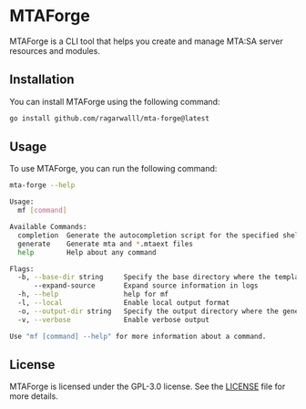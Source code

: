 # MTAForge

MTAForge is a CLI tool that helps you create and manage MTA:SA server resources and modules.

## Installation

You can install MTAForge using the following command:

```bash
go install github.com/ragarwalll/mta-forge@latest
```

## Usage

To use MTAForge, you can run the following command:

```bash
mta-forge --help

Usage:
  mf [command]

Available Commands:
  completion  Generate the autocompletion script for the specified shell
  generate    Generate mta and *.mtaext files
  help        Help about any command

Flags:
  -b, --base-dir string     Specify the base directory where the templates are located (default: current directory)
      --expand-source       Expand source information in logs
  -h, --help                help for mf
  -l, --local               Enable local output format
  -o, --output-dir string   Specify the output directory where the generated files will be saved (default: ./output)
  -v, --verbose             Enable verbose output

Use "mf [command] --help" for more information about a command.
```

## License

MTAForge is licensed under the GPL-3.0 license. See the [LICENSE](LICENSE) file for more details.
